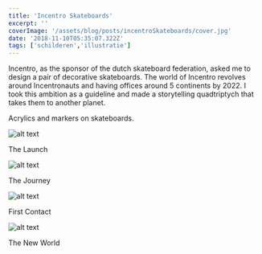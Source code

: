 ```yaml
---
title: 'Incentro Skateboards'
excerpt: ''
coverImage: '/assets/blog/posts/incentroSkateboards/cover.jpg'
date: '2018-11-10T05:35:07.322Z'
tags: ['schilderen','illustratie']
---
```


Incentro, as the sponsor of the dutch skateboard federation, asked me to design a pair of decorative skateboards. The world of Incentro revolves around Incentronauts and having offices around 5 continents by 2022. I took this ambition as a guideline and made a storytelling quadtriptych that takes them to another planet.

Acrylics and markers on skateboards.

![alt text](/assets/blog/posts/incentroSkateboards/the-launch.jpg "Logo Title Text 1")

The Launch

![alt text](/assets/blog/posts/incentroSkateboards/the-journey.jpg "Logo Title Text 1")

The Journey

![alt text](/assets/blog/posts/incentroSkateboards/first-contact.jpg "Logo Title Text 1")

First Contact

![alt text](/assets/blog/posts/incentroSkateboards/the-new-world.jpg "Logo Title Text 1")

The New World
